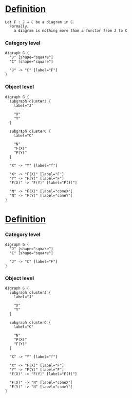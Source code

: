 # [Definition](https://en.wikipedia.org/wiki/Cone_(category_theory)#Definition)

```
Let F : J → C be a diagram in C.
  Formally,
    a diagram is nothing more than a functor from J to C
```

### Category level

```graphviz
digraph G {
  "J" [shape="square"]
  "C" [shape="square"]

  "J" -> "C" [label="F"]
}
```

### Object level

```graphviz
digraph G {
  subgraph clusterJ {
    label="J"

    "X"
    "Y"
  }

  subgraph clusterC {
    label="C"

    "N"
    "F(X)"
    "F(Y)"
  }

  "X" -> "Y" [label="f"]

  "X" -> "F(X)" [label="F"]
  "Y" -> "F(Y)" [label="F"]
  "F(X)" -> "F(Y)" [label="F(f)"]

  "N" -> "F(X)" [label="coneX"]
  "N" -> "F(Y)" [label="coneY"]
}
```

# [Definition](https://en.wikipedia.org/wiki/Limit_(category_theory)#Colimits)


### Category level

```graphviz
digraph G {
  "J" [shape="square"]
  "C" [shape="square"]

  "J" -> "C" [label="F"]
}
```

### Object level

```graphviz
digraph G {
  subgraph clusterJ {
    label="J"

    "X"
    "Y"
  }

  subgraph clusterC {
    label="C"

    "N"
    "F(X)"
    "F(Y)"
  }

  "X" -> "Y" [label="f"]

  "X" -> "F(X)" [label="F"]
  "Y" -> "F(Y)" [label="F"]
  "F(X)" -> "F(Y)" [label="F(f)"]

  "F(X)" -> "N" [label="coneX"]
  "F(Y)" -> "N" [label="coneY"]
}
```


